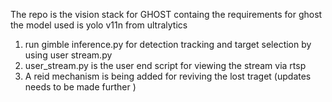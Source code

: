The repo  is  the  vision stack for GHOST containg the requirements for ghost  
the model used is yolo v11n  from ultralytics  

1. run gimble inference.py for detection  tracking and target selection by using user stream.py
2. user_stream.py is the user end script for  viewing the stream  via rtsp
3. A reid mechanism is being added for reviving the lost traget (updates needs  to  be  made further )
